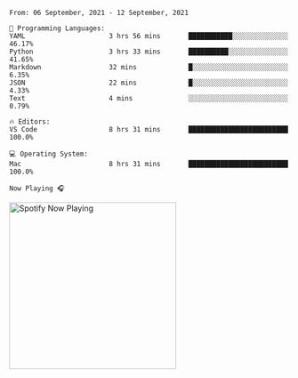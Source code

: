 <!--START_SECTION:waka-->
```text
From: 06 September, 2021 - 12 September, 2021

💬 Programming Languages: 
YAML                     3 hrs 56 mins       ███████████░░░░░░░░░░░░░░   46.17% 
Python                   3 hrs 33 mins       ██████████░░░░░░░░░░░░░░░   41.65% 
Markdown                 32 mins             █░░░░░░░░░░░░░░░░░░░░░░░░   6.35% 
JSON                     22 mins             █░░░░░░░░░░░░░░░░░░░░░░░░   4.33% 
Text                     4 mins              ░░░░░░░░░░░░░░░░░░░░░░░░░   0.79%

🔥 Editors: 
VS Code                  8 hrs 31 mins       █████████████████████████   100.0%

💻 Operating System: 
Mac                      8 hrs 31 mins       █████████████████████████   100.0%

```


<!--END_SECTION:waka-->

`Now Playing 🎧`

[<img src="https://spotify-now-playing-cyan-seven.vercel.app/api/spotify-playing" alt="Spotify Now Playing" width="300" />](https://open.spotify.com/user/gregnrobinson-ca)



